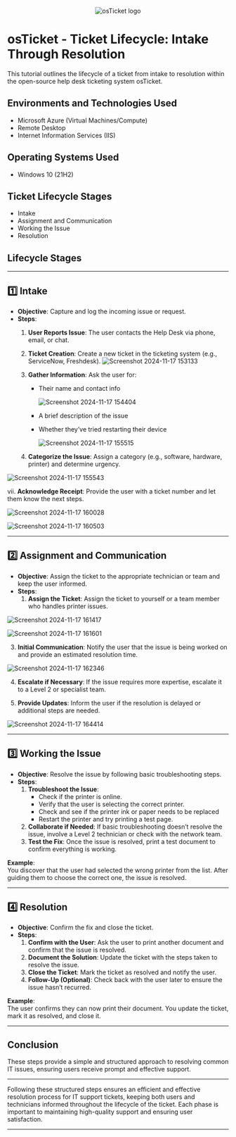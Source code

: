 <p align="center">
<img src="https://i.imgur.com/Clzj7Xs.png" alt="osTicket logo"/>
</p>

<h1>osTicket - Ticket Lifecycle:  Intake Through Resolution</h1>
This tutorial outlines the lifecycle of a ticket from intake to resolution within the open-source help desk ticketing system osTicket.<br />




<h2>Environments and Technologies Used</h2>

- Microsoft Azure (Virtual Machines/Compute)
- Remote Desktop
- Internet Information Services (IIS)

<h2>Operating Systems Used </h2>

- Windows 10</b> (21H2)

<h2>Ticket Lifecycle Stages</h2>

- Intake
- Assignment and Communication
- Working the Issue
- Resolution

<h2>Lifecycle Stages</h2>

---

## 1️⃣ **Intake**
   - **Objective**: Capture and log the incoming issue or request.
   - **Steps**:
     1. **User Reports Issue**: The user contacts the Help Desk via phone, email, or chat.
     2. **Ticket Creation**: Create a new ticket in the ticketing system (e.g., ServiceNow, Freshdesk).
    ![Screenshot 2024-11-17 153133](https://github.com/user-attachments/assets/33349195-2600-4941-9d0b-0378cecb6060)

     4. **Gather Information**: Ask the user for:
        - Their name and contact info
          
          ![Screenshot 2024-11-17 154404](https://github.com/user-attachments/assets/0ac0e3ef-bf65-409f-93d9-0a008a5a0a64)

        - A brief description of the issue
        - Whether they’ve tried restarting their device

          
          ![Screenshot 2024-11-17 155515](https://github.com/user-attachments/assets/7e8814dd-380a-423c-8ed6-25b8df9db5e3)

         

     5. **Categorize the Issue**: Assign a category (e.g., software, hardware, printer) and determine urgency.
        
![Screenshot 2024-11-17 155543](https://github.com/user-attachments/assets/25a9fb99-889f-41b7-bfe3-c574598eb63a)

    
 vii. **Acknowledge Receipt**: Provide the user with a ticket number and let them know the next steps.

    
   ![Screenshot 2024-11-17 160028](https://github.com/user-attachments/assets/257d795d-6886-4721-b418-f2304e9fd5c1)


![Screenshot 2024-11-17 160503](https://github.com/user-attachments/assets/98702f74-510b-4a3c-8711-43b9b7f82206)

  

---

## 2️⃣ **Assignment and Communication**
   - **Objective**: Assign the ticket to the appropriate technician or team and keep the user informed.
   - **Steps**:
     1. **Assign the Ticket**: Assign the ticket to yourself or a team member who handles printer issues.
        
![Screenshot 2024-11-17 161417](https://github.com/user-attachments/assets/e308ae6a-5068-4aa6-a1ef-d95e2e955333)


![Screenshot 2024-11-17 161601](https://github.com/user-attachments/assets/85ca43df-40c7-482b-9f0f-aaa075c644cb)

        
   3. **Initial Communication**: Notify the user that the issue is being worked on and provide an estimated resolution time.
      
![Screenshot 2024-11-17 162346](https://github.com/user-attachments/assets/76f76e90-d08a-4cd4-803a-cad23d15b67d)

      
 4. **Escalate if Necessary**: If the issue requires more expertise, escalate it to a Level 2 or specialist team.
    
  6. **Provide Updates**: Inform the user if the resolution is delayed or additional steps are needed.
     

![Screenshot 2024-11-17 164414](https://github.com/user-attachments/assets/5c314aea-09e9-43f8-a2ba-2ce9a3f75f50)

   

---

## 3️⃣ **Working the Issue**
   - **Objective**: Resolve the issue by following basic troubleshooting steps.
   - **Steps**:
     1. **Troubleshoot the Issue**: 
        - Check if the printer is online.
        - Verify that the user is selecting the correct printer.
        - Check and see if the printer ink or paper needs to be replaced
        - Restart the printer and try printing a test page.
     2. **Collaborate if Needed**: If basic troubleshooting doesn’t resolve the issue, involve a Level 2 technician or check with the network team.
     3. **Test the Fix**: Once the issue is resolved, print a test document to confirm everything is working.

   **Example**:  
   You discover that the user had selected the wrong printer from the list. After guiding them to choose the correct one, the issue is resolved.

---

## 4️⃣ **Resolution**
   - **Objective**: Confirm the fix and close the ticket.
   - **Steps**:
     1. **Confirm with the User**: Ask the user to print another document and confirm that the issue is resolved.
     2. **Document the Solution**: Update the ticket with the steps taken to resolve the issue.
     3. **Close the Ticket**: Mark the ticket as resolved and notify the user.
     4. **Follow-Up (Optional)**: Check back with the user later to ensure the issue hasn’t recurred.

   **Example**:  
   The user confirms they can now print their document. You update the ticket, mark it as resolved, and close it.

---

## Conclusion

These steps provide a simple and structured approach to resolving common IT issues, ensuring users receive prompt and effective support.

---

Following these structured steps ensures an efficient and effective resolution process for IT support tickets, keeping both users and technicians informed throughout the lifecycle of the ticket. Each phase is important to maintaining high-quality support and ensuring user satisfaction.

---
